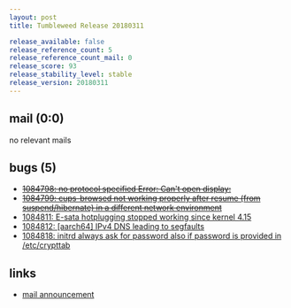 ```yaml
---
layout: post
title: Tumbleweed Release 20180311

release_available: false
release_reference_count: 5
release_reference_count_mail: 0
release_score: 93
release_stability_level: stable
release_version: 20180311
---
```


## mail (0:0)

no relevant mails

## bugs (5)

<!--more-->

- ~~[1084798: no protocol specified Error: Can't open display:](https://bugzilla.opensuse.org/show_bug.cgi?id=1084798)~~
- ~~[1084799: cups-browsed not working properly after resume (from suspend/hibernate) in a different network environment](https://bugzilla.opensuse.org/show_bug.cgi?id=1084799)~~
- [1084811: E-sata hotplugging stopped working since kernel 4.15](https://bugzilla.opensuse.org/show_bug.cgi?id=1084811)
- [1084812: \[aarch64\] IPv4 DNS leading to segfaults](https://bugzilla.opensuse.org/show_bug.cgi?id=1084812)
- [1084818: initrd always ask for password also if password is provided in /etc/crypttab](https://bugzilla.opensuse.org/show_bug.cgi?id=1084818)



## links

- [mail announcement](https://lists.opensuse.org/opensuse-factory/2018-03/msg00276.html)
